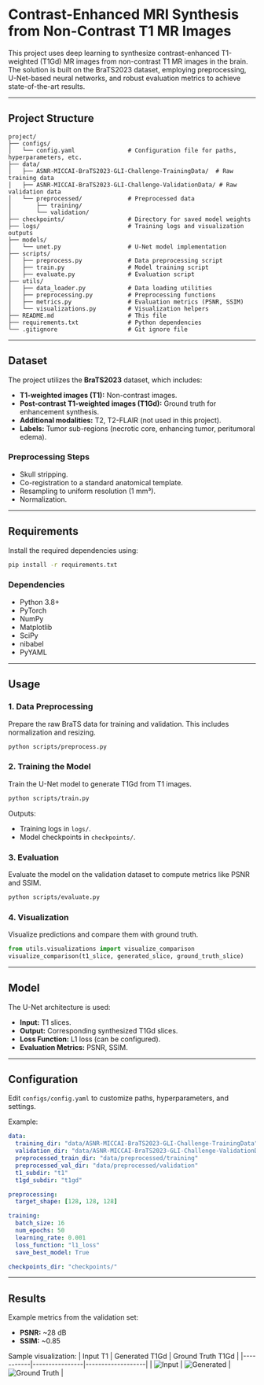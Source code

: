 # **Contrast-Enhanced MRI Synthesis from Non-Contrast T1 MR Images**

This project uses deep learning to synthesize contrast-enhanced T1-weighted (T1Gd) MR images from non-contrast T1 MR images in the brain. The solution is built on the BraTS2023 dataset, employing preprocessing, U-Net-based neural networks, and robust evaluation metrics to achieve state-of-the-art results.

---

## **Project Structure**
```plaintext
project/
├── configs/
│   └── config.yaml               # Configuration file for paths, hyperparameters, etc.
├── data/
│   ├── ASNR-MICCAI-BraTS2023-GLI-Challenge-TrainingData/  # Raw training data
│   ├── ASNR-MICCAI-BraTS2023-GLI-Challenge-ValidationData/ # Raw validation data
│   └── preprocessed/             # Preprocessed data
│       ├── training/
│       └── validation/
├── checkpoints/                  # Directory for saved model weights
├── logs/                         # Training logs and visualization outputs
├── models/
│   └── unet.py                   # U-Net model implementation
├── scripts/
│   ├── preprocess.py             # Data preprocessing script
│   ├── train.py                  # Model training script
│   ├── evaluate.py               # Evaluation script
├── utils/
│   ├── data_loader.py            # Data loading utilities
│   ├── preprocessing.py          # Preprocessing functions
│   ├── metrics.py                # Evaluation metrics (PSNR, SSIM)
│   └── visualizations.py         # Visualization helpers
├── README.md                     # This file
├── requirements.txt              # Python dependencies
└── .gitignore                    # Git ignore file
```

---

## **Dataset**
The project utilizes the **BraTS2023** dataset, which includes:
- **T1-weighted images (T1):** Non-contrast images.
- **Post-contrast T1-weighted images (T1Gd):** Ground truth for enhancement synthesis.
- **Additional modalities:** T2, T2-FLAIR (not used in this project).
- **Labels:** Tumor sub-regions (necrotic core, enhancing tumor, peritumoral edema).

### Preprocessing Steps
- Skull stripping.
- Co-registration to a standard anatomical template.
- Resampling to uniform resolution (1 mm³).
- Normalization.

---

## **Requirements**
Install the required dependencies using:
```bash
pip install -r requirements.txt
```

### Dependencies
- Python 3.8+
- PyTorch
- NumPy
- Matplotlib
- SciPy
- nibabel
- PyYAML

---

## **Usage**

### **1. Data Preprocessing**
Prepare the raw BraTS data for training and validation. This includes normalization and resizing.
```bash
python scripts/preprocess.py
```

### **2. Training the Model**
Train the U-Net model to generate T1Gd from T1 images.
```bash
python scripts/train.py
```
Outputs:
- Training logs in `logs/`.
- Model checkpoints in `checkpoints/`.

### **3. Evaluation**
Evaluate the model on the validation dataset to compute metrics like PSNR and SSIM.
```bash
python scripts/evaluate.py
```

### **4. Visualization**
Visualize predictions and compare them with ground truth.
```python
from utils.visualizations import visualize_comparison
visualize_comparison(t1_slice, generated_slice, ground_truth_slice)
```

---

## **Model**
The U-Net architecture is used:
- **Input:** T1 slices.
- **Output:** Corresponding synthesized T1Gd slices.
- **Loss Function:** L1 loss (can be configured).
- **Evaluation Metrics:** PSNR, SSIM.

---

## **Configuration**
Edit `configs/config.yaml` to customize paths, hyperparameters, and settings.

Example:
```yaml
data:
  training_dir: "data/ASNR-MICCAI-BraTS2023-GLI-Challenge-TrainingData"
  validation_dir: "data/ASNR-MICCAI-BraTS2023-GLI-Challenge-ValidationData"
  preprocessed_train_dir: "data/preprocessed/training"
  preprocessed_val_dir: "data/preprocessed/validation"
  t1_subdir: "t1"
  t1gd_subdir: "t1gd"

preprocessing:
  target_shape: [128, 128, 128]

training:
  batch_size: 16
  num_epochs: 50
  learning_rate: 0.001
  loss_function: "l1_loss"
  save_best_model: True

checkpoints_dir: "checkpoints/"
```

---

## **Results**
Example metrics from the validation set:
- **PSNR:** ~28 dB
- **SSIM:** ~0.85

Sample visualization:
| Input T1  | Generated T1Gd | Ground Truth T1Gd |
|-----------|----------------|-------------------|
| ![Input](example_images/input_t1.png) | ![Generated](example_images/generated_t1gd.png) | ![Ground Truth](example_images/ground_truth_t1gd.png) |
